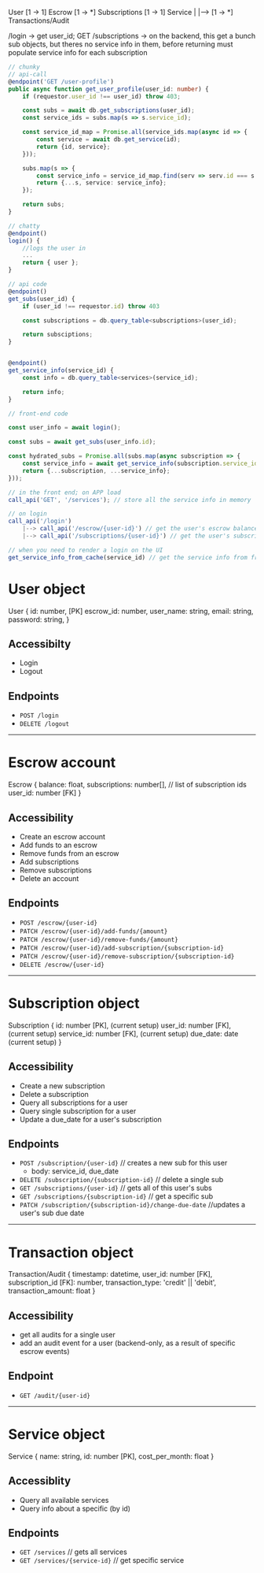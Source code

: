 User [1 -> 1] Escrow [1 -> *] Subscriptions [1 -> 1] Service
|
|--> [1 -> *] Transactions/Audit

/login
-> get user_id; GET /subscriptions
-> on the backend, this get a bunch sub objects, but theres no service info in them, before returning must populate service info for each subscription

```ts
// chunky
// api-call
@endpoint('GET /user-profile')
public async function get_user_profile(user_id: number) {
    if (requestor.user_id !== user_id) throw 403;

    const subs = await db.get_subscriptions(user_id);
    const service_ids = subs.map(s => s.service_id);

    const service_id_map = Promise.all(service_ids.map(async id => {
        const service = await db.get_service(id);
        return {id, service};
    }));

    subs.map(s => {
        const service_info = service_id_map.find(serv => serv.id === s.service_id);
        return {...s, service: service_info};
    });

    return subs;
}
```

```ts
// chatty
@endpoint()
login() {
    //logs the user in
    ...
    return { user };
}

// api code
@endpoint()
get_subs(user_id) {
    if (user_id !== requestor.id) throw 403

    const subscriptions = db.query_table<subscriptions>(user_id);

    return subsciptions;
}


@endpoint()
get_service_info(service_id) {
    const info = db.query_table<services>(service_id);

    return info;
}

// front-end code

const user_info = await login();

const subs = await get_subs(user_info.id);

const hydrated_subs = Promise.all(subs.map(async subscription => {
    const service_info = await get_service_info(subscription.service_id);
    return {...subscription, ...service_info};
}));

```

```ts
// in the front end; on APP load
call_api('GET', '/services'); // store all the service info in memory

// on login
call_api('/login')
    |--> call_api('/escrow/{user-id}') // get the user's escrow balance && put it memory
    |--> call_api('/subscriptions/{user-id}') // get the user's subscriptions && put them in memory

// when you need to render a login on the UI
get_service_info_from_cache(service_id) // get the service info from front end memory (cache)

```

# User object

User {
id: number, [PK]
escrow_id: number,
user_name: string,
email: string,
password: string,
}

## Accessibilty

- Login
- Logout

## Endpoints

- `POST /login`
- `DELETE /logout`

---

# Escrow account

Escrow {
balance: float,
subscriptions: number[], // list of subscription ids
user_id: number [FK]
}

## Accessibility

- Create an escrow account
- Add funds to an escrow
- Remove funds from an escrow
- Add subscriptions
- Remove subscriptions
- Delete an account

## Endpoints

- `POST /escrow/{user-id}`
- `PATCH /escrow/{user-id}/add-funds/{amount}`
- `PATCH /escrow/{user-id}/remove-funds/{amount}`
- `PATCH /escrow/{user-id}/add-subscription/{subscription-id}`
- `PATCH /escrow/{user-id}/remove-subscription/{subscription-id}`
- `DELETE /escrow/{user-id}`

---

# Subscription object

Subscription {
id: number [PK], (current setup)
user_id: number [FK], (current setup)
service_id: number [FK], (current setup)
due_date: date (current setup)
}

## Accessibility

- Create a new subscription
- Delete a subscription
- Query all subscriptions for a user
- Query single subscription for a user
- Update a due_date for a user's subscription

## Endpoints

- `POST /subscription/{user-id}` // creates a new sub for this user
  - body: service_id, due_date
- `DELETE /subscription/{subscription-id}` // delete a single sub
- `GET /subscriptions/{user-id}` // gets all of this user's subs
- `GET /subscriptions/{subscription-id}` // get a specific sub
- `PATCH /subscription/{subscription-id}/change-due-date` //updates a user's sub due date

---

# Transaction object

Transaction/Audit {
timestamp: datetime,
user_id: number [FK],
subscription_id [FK]: number,
transaction_type: 'credit' || 'debit',
transaction_amount: float
}

## Accessibility

- get all audits for a single user
- add an audit event for a user (backend-only, as a result of specific escrow events)

## Endpoint

- `GET /audit/{user-id}`

---

# Service object

Service {
name: string,
id: number [PK],
cost_per_month: float
}

## Accessiblity

- Query all available services
- Query info about a specific (by id)

## Endpoints

- `GET /services` // gets all services
- `GET /services/{service-id}` // get specific service
